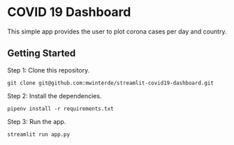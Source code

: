 # COVID 19 Dashboard

This simple app provides the user to plot corona cases per day and country.

## Getting Started

Step 1: Clone this repository.
```
git clone git@github.com:mwinterde/streamlit-covid19-dashboard.git
```

Step 2: Install the dependencies.
```
pipenv install -r requirements.txt
```

Step 3: Run the app.
```
streamlit run app.py
```